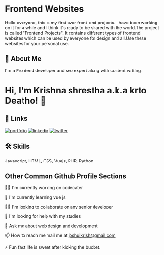 # Frontend Websites

Hello everyone, this is my first ever front-end projects. I have been working on it for a while and I think it's ready to be shared with the world.The project is called "Frontend Projects". It contains different types of frontend websites which can be used by everyone for design and all.Use these websites for your personal use.
## 🚀 About Me
I'm a Frontend developer and seo expert along with content writing.


# Hi, I'm Krishna shrestha a.k.a krto Deatho! 👋


## 🔗 Links
[![portfolio](https://img.shields.io/badge/my_portfolio-000?style=for-the-badge&logo=ko-fi&logoColor=white)](https://krtodeatho.github.io/https-krtodeatho.github.io-/)
[![linkedin](https://img.shields.io/badge/linkedin-0A66C2?style=for-the-badge&logo=linkedin&logoColor=white)](https://www.linkedin.com/)
[![twitter](https://img.shields.io/badge/twitter-1DA1F2?style=for-the-badge&logo=twitter&logoColor=white)](https://www.linkedin.com/in/krishna-shrestha-1675751b8/)


## 🛠 Skills
Javascript, HTML, CSS, Vuejs, PHP, Python


## Other Common Github Profile Sections
👩‍💻 I'm currently working on codecater

🧠 I'm currently learning vue js

👯‍♀️ I'm looking to collaborate on any senior developer

🤔 I'm looking for help with my studies

💬 Ask me about web design and development

📫 How to reach me mail me at joshuikrish@gmail.com



⚡️ Fun fact life is sweet after kicking the bucket.

